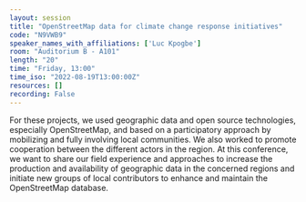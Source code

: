 ```yaml
---
layout: session
title: "OpenStreetMap data for climate change response initiatives"
code: "N9VWB9"
speaker_names_with_affiliations: ['Luc Kpogbe']
room: "Auditorium B - A101"
length: "20"
time: "Friday, 13:00"
time_iso: "2022-08-19T13:00:00Z"
resources: []
recording: False
---
```

For these projects, we used geographic data and open source technologies, especially OpenStreetMap, and based on a participatory approach by mobilizing and fully involving local communities. We also worked to promote cooperation between the different actors in the region. 
At this conference, we want to share our field experience and approaches to increase the production and availability of geographic data in the concerned regions and initiate new groups of local contributors to enhance and maintain the OpenStreetMap database.
